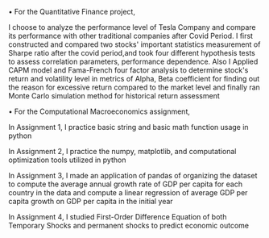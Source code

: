 
•	For the Quantitative Finance project, 

I choose to analyze the performance level of Tesla Company and compare its performance with other traditional companies after Covid Period. I first constructed and compared two stocks' important statistics measurement of Sharpe ratio after the covid period,and took four different hypothesis tests to assess correlation parameters, performance dependence. Also I Applied CAPM model and Fama-French four factor analysis to determine stock's return and volatility level in metrics of Alpha, Beta coefficient for finding out the reason for excessive return compared to the market level and finally ran Monte Carlo simulation method for historical return assessment


•	For the Computational Macroeconomics assignment, 

In Assignment 1, I practice basic string and basic math function usage in python

In Assignment 2,  I practice the numpy, matplotlib, and computational optimization tools utilized in python

In Assignment 3, I made an application of pandas of organizing the dataset to compute the average annual growth rate of GDP per capita for each country in the data and compute a linear regression of average GDP per capita growth on GDP per capita in the initial year

In Assignment 4, I studied First-Order Difference Equation of both Temporary Shocks and permanent shocks to predict economic outcome 

